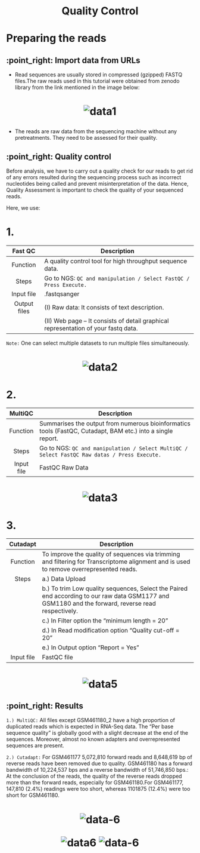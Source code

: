 <h1 align="center"> Quality Control </h1>

# Preparing the reads
<h2> :point_right: Import data from URLs </h2>

- Read sequences are usually stored in compressed (gzipped) FASTQ files.The raw reads used in this tutorial were obtained from zenodo library from the link mentioned in the image below:


<h1 align="center"> 
  
![data1](https://user-images.githubusercontent.com/57266535/130147539-53ee007c-000f-4431-9f98-624d21b70faa.png)
</h1>

- The reads are raw data from the sequencing machine without any pretreatments. They need to be assessed for their quality.

<h2> :point_right:	Quality control </h2>

   Before analysis, we have to carry out a quality check for our reads to get rid of any errors resulted during the sequencing process such as incorrect nucleotides being called and prevent misinterpretation of the data. Hence, Quality Assessment is important to check the quality of your sequenced reads.

 Here, we use:

# 1.

|**Fast QC** | Description |
|:----------:| ------------|
| Function | A quality control tool for high throughput sequence data. |
|  Steps | Go to NGS: `QC and manipulation / Select FastQC / Press Execute.`|
|  Input file| .fastqsanger |
|  Output files | (I) Raw data: It consists of text description.|
||(II) Web page – It consists of detail graphical representation of your fastq data. |

```Note:``` One can select multiple datasets to run multiple files simultaneously.

<h1 align="center"> 
  
![data2](https://user-images.githubusercontent.com/57266535/130148312-ba648c91-1b63-4e58-bc02-37a4b610a474.png)
</h1>

# 2.

| **MultiQC** | Description |
|:----------:| ----------|
| Function | Summarises the output from numerous bioinformatics tools (FastQC, Cutadapt, BAM etc.) into a single report. |
|  Steps | Go to NGS: `QC and manipulation / Select MultiQC / Select FastQC Raw datas / Press Execute.`|
|  Input file| FastQC Raw Data |

<h1 align="center"> 
  
![data3](https://user-images.githubusercontent.com/57266535/130148318-178028ff-fe6b-48f2-bad6-5f4faac486aa.png)
</h1>

# 3.

| **Cutadapt** | Description |
|:----------:| --------------|
| Function | To improve the quality of sequences via trimming and filtering for Transcriptome alignment and is used to remove overrepresented reads.
|  Steps | a.) Data Upload |
|| b.) To trim Low quality sequences, Select the Paired end according to our raw data GSM1177 and GSM1180 and the forward, reverse read respectively.|
|| c.) In Filter option the “minimum length = 20”|
|| d.) In Read modification option “Quality cut-off = 20”|
|| e.) In Output option “Report = Yes”|
|  Input file| FastQC file |

<h1 align="center"> 
   
![data5](https://user-images.githubusercontent.com/57266535/130148319-2c116dea-c09a-492c-971f-67c6b6d1ff00.png)
</h1>

<h2> :point_right:	Results </h2> 

```1.) MultiQC:``` All files except GSM461180_2 have a high proportion of duplicated reads which is expected in RNA-Seq data. The “Per base sequence quality” is globally good with a slight decrease at the end of the sequences. Moreover, almost no known adapters and overrepresented sequences are present. </p>

```2.) Cutadapt:``` For GSM461177 5,072,810 forward reads and 8,648,619 bp of reverse reads have been removed due to quality. GSM461180 has a forward bandwidth of 10,224,537 bps and a reverse bandwidth of 51,746,850  bps.: At the conclusion of the reads, the quality of the reverse reads dropped more than the forward reads, especially for GSM461180.For GSM461177, 147,810 (2.4%) readings were too short, whereas 1101875 (12.4%) were too short for GSM461180.

<h1 align="center">   

![data-6](https://user-images.githubusercontent.com/57266535/130150826-e4c48041-8327-47df-a3f8-0a071a2bccf2.png)

![data6](https://user-images.githubusercontent.com/57266535/130153144-3aac5182-a5c5-4dff-8ca2-4644542d84c7.png)
![data-6](https://user-images.githubusercontent.com/57266535/130153081-61cfa7c7-43ac-480e-ad01-299541ae3c8c.png)
</h1>
